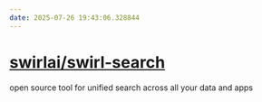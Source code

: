 ```yaml
---
date: 2025-07-26 19:43:06.328844
---
```


# [swirlai/swirl-search](https://github.com/swirlai/swirl-search)

open source tool for unified search across all your data and apps